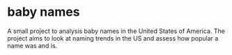 # baby names

A small project to analysis baby names in the United States of America. The project aims to look at naming trends in the US and assess how popular a name was and is.
